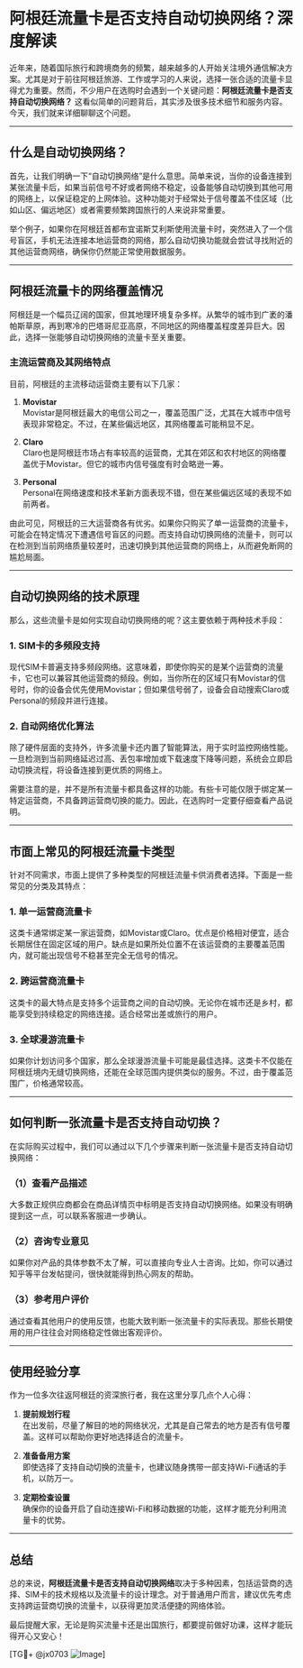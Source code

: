 # 阿根廷流量卡是否支持自动切换网络？深度解读

近年来，随着国际旅行和跨境商务的频繁，越来越多的人开始关注境外通信解决方案。尤其是对于前往阿根廷旅游、工作或学习的人来说，选择一张合适的流量卡显得尤为重要。然而，不少用户在选购时会遇到一个关键问题：**阿根廷流量卡是否支持自动切换网络？** 这看似简单的问题背后，其实涉及很多技术细节和服务内容。今天，我们就来详细聊聊这个问题。

---

## 什么是自动切换网络？

首先，让我们明确一下“自动切换网络”是什么意思。简单来说，当你的设备连接到某张流量卡后，如果当前信号不好或者网络不稳定，设备能够自动切换到其他可用的网络上，以保证稳定的上网体验。这种功能对于经常处于信号覆盖不佳区域（比如山区、偏远地区）或者需要频繁跨国旅行的人来说非常重要。

举个例子，如果你在阿根廷首都布宜诺斯艾利斯使用流量卡时，突然进入了一个信号盲区，手机无法连接本地运营商的网络，那么自动切换功能就会尝试寻找附近的其他运营商网络，确保你仍然能正常使用数据服务。

---

## 阿根廷流量卡的网络覆盖情况

阿根廷是一个幅员辽阔的国家，但其地理环境复杂多样。从繁华的城市到广袤的潘帕斯草原，再到寒冷的巴塔哥尼亚高原，不同地区的网络覆盖程度差异巨大。因此，选择一张能够自动切换网络的流量卡至关重要。

### 主流运营商及其网络特点

目前，阿根廷的主流移动运营商主要有以下几家：

1. **Movistar**  
   Movistar是阿根廷最大的电信公司之一，覆盖范围广泛，尤其在大城市中信号表现非常稳定。不过，在某些偏远地区，其网络覆盖可能稍显不足。

2. **Claro**  
   Claro也是阿根廷市场占有率较高的运营商，尤其在郊区和农村地区的网络覆盖优于Movistar。但它的城市内信号强度有时会略逊一筹。

3. **Personal**  
   Personal在网络速度和技术革新方面表现不错，但在某些偏远区域的表现不如前两者。

由此可见，阿根廷的三大运营商各有优劣。如果你只购买了单一运营商的流量卡，可能会在特定情况下遭遇信号盲区的问题。而支持自动切换网络的流量卡，则可以在检测到当前网络质量较差时，迅速切换到其他运营商的网络上，从而避免断网的尴尬局面。

---

## 自动切换网络的技术原理

那么，这些流量卡是如何实现自动切换网络的呢？这主要依赖于两种技术手段：

### 1. SIM卡的多频段支持

现代SIM卡普遍支持多频段网络。这意味着，即使你购买的是某个运营商的流量卡，它也可以兼容其他运营商的频段。例如，当你所在的区域只有Movistar的信号时，你的设备会优先使用Movistar；但如果信号弱了，设备会自动搜索Claro或Personal的频段并进行连接。

### 2. 自动网络优化算法

除了硬件层面的支持外，许多流量卡还内置了智能算法，用于实时监控网络性能。一旦检测到当前网络延迟过高、丢包率增加或下载速度下降等问题，系统会立即启动切换流程，将设备连接到更优质的网络上。

需要注意的是，并不是所有流量卡都具备这样的功能。有些卡可能仅限于绑定某一特定运营商，不具备跨运营商切换的能力。因此，在选购时一定要仔细查看产品说明。

---

## 市面上常见的阿根廷流量卡类型

针对不同需求，市面上提供了多种类型的阿根廷流量卡供消费者选择。下面是一些常见的分类及其特点：

### 1. 单一运营商流量卡

这类卡通常绑定某一家运营商，如Movistar或Claro。优点是价格相对便宜，适合长期居住在固定区域的用户。缺点是如果所处位置不在该运营商的主要覆盖范围内，就可能出现信号不稳甚至完全无信号的情况。

### 2. 跨运营商流量卡

这类卡的最大特点是支持多个运营商之间的自动切换。无论你在城市还是乡村，都能享受到持续稳定的网络连接。适合经常出差或旅行的用户。

### 3. 全球漫游流量卡

如果你计划访问多个国家，那么全球漫游流量卡可能是最佳选择。这类卡不仅能在阿根廷境内无缝切换网络，还能在全球范围内提供类似的服务。不过，由于覆盖范围广，价格通常较高。

---

## 如何判断一张流量卡是否支持自动切换？

在实际购买过程中，我们可以通过以下几个步骤来判断一张流量卡是否支持自动切换网络：

### （1）查看产品描述

大多数正规供应商都会在商品详情页中标明是否支持自动切换网络。如果没有明确提到这一点，可以联系客服进一步确认。

### （2）咨询专业意见

如果你对产品的具体参数不太了解，可以直接向专业人士咨询。比如，你可以通过知乎等平台发帖提问，很快就能得到热心网友的帮助。

### （3）参考用户评价

通过查看其他用户的使用反馈，也能大致判断一张流量卡的实际表现。那些长期使用的用户往往会对网络稳定性做出客观评价。

---

## 使用经验分享

作为一位多次往返阿根廷的资深旅行者，我在这里分享几点个人心得：

1. **提前规划行程**  
   在出发前，尽量了解目的地的网络状况，尤其是自己常去的地方是否有信号覆盖。这样可以帮助你更好地选择适合的流量卡。

2. **准备备用方案**  
   即使选择了支持自动切换的流量卡，也建议随身携带一部支持Wi-Fi通话的手机，以防万一。

3. **定期检查设置**  
   确保你的设备开启了自动连接Wi-Fi和移动数据的功能，这样才能充分利用流量卡的优势。

---

## 总结

总的来说，**阿根廷流量卡是否支持自动切换网络**取决于多种因素，包括运营商的选择、SIM卡的技术规格以及流量卡的设计理念。对于普通用户而言，建议优先考虑支持跨运营商切换的流量卡，以获得更加灵活便捷的网络体验。

最后提醒大家，无论是购买流量卡还是出国旅行，都要提前做好功课，这样才能玩得开心又安心！

[TG💪+ @jx0703 ![Image](https://github.com/user-attachments/assets/dbca1d08-cadb-493c-b0ec-ad6f7a83f270)]